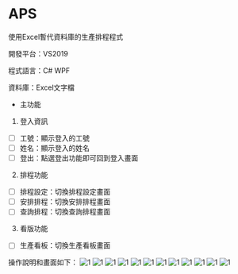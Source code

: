 # APS
使用Excel暫代資料庫的生產排程程式

開發平台：VS2019

程式語言：C# WPF

資料庫：Excel文字檔

- 主功能
1. 登入資訊
- [ ] 工號：顯示登入的工號
- [ ] 姓名：顯示登入的姓名
- [ ] 登出：點選登出功能即可回到登入畫面
2. 排程功能
- [ ] 排程設定：切換排程設定畫面
- [ ] 安排排程：切換安排排程畫面
- [ ] 查詢排程：切換查詢排程畫面
3. 看版功能
- [ ] 生產看板：切換生產看板畫面

操作說明和畫面如下：
![1](https://github.com/asgardpz/APS/blob/master/SimpleSample/Resources/1.PNG)
![1](https://github.com/asgardpz/APS/blob/master/SimpleSample/Resources/2.PNG)
![1](https://github.com/asgardpz/APS/blob/master/SimpleSample/Resources/3.PNG)
![1](https://github.com/asgardpz/APS/blob/master/SimpleSample/Resources/4.PNG)
![1](https://github.com/asgardpz/APS/blob/master/SimpleSample/Resources/5.PNG)
![1](https://github.com/asgardpz/APS/blob/master/SimpleSample/Resources/6.PNG)
![1](https://github.com/asgardpz/APS/blob/master/SimpleSample/Resources/7.PNG)
![1](https://github.com/asgardpz/APS/blob/master/SimpleSample/Resources/8.PNG)
![1](https://github.com/asgardpz/APS/blob/master/SimpleSample/Resources/9.PNG)
![1](https://github.com/asgardpz/APS/blob/master/SimpleSample/Resources/10.PNG)
![1](https://github.com/asgardpz/APS/blob/master/SimpleSample/Resources/11.PNG)
![1](https://github.com/asgardpz/APS/blob/master/SimpleSample/Resources/12.PNG)
